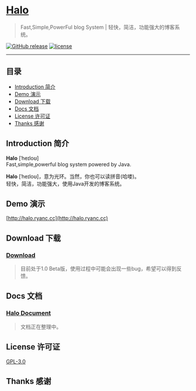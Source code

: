 <h1><a href="#" target="_blank">Halo</a></h1>

> Fast,Simple,PowerFul blog System | 轻快，简洁，功能强大的博客系统。

[![GitHub release](https://img.shields.io/github/release/ruibaby/halo.svg)](https://github.com/ruibaby/halo/releases)
[![license](https://img.shields.io/github/license/ruibaby/halo.svg)](https://github.com/ruibaby/halo/blob/master/LICENSE)

------------------------------

## 目录

- [Introduction 简介](#简介)
- [Demo 演示](#演示Demo)
- [Download 下载](#下载)
- [Docs 文档](#文档)
- [License 许可证](#许可证)
- [Thanks 感谢](#感谢)

## Introduction 简介

**Halo** [ˈheɪloʊ]<br>
Fast,simple,powerful blog system powered by Java.

**Halo** [ˈheɪloʊ]，意为光环。当然，你也可以读拼音(哈喽)。<br>
轻快，简洁，功能强大，使用Java开发的博客系统。

## Demo 演示

[http://halo.ryanc.cc](http://halo.ryanc.cc)

## Download 下载

### [Download](https://github.com/ruibaby/halo/releases)

> 目前处于1.0 Beta版，使用过程中可能会出现一些bug，希望可以得到反馈。

## Docs 文档

### [Halo Document]()

>文档正在整理中。

## License 许可证

[GPL-3.0](https://github.com/ruibaby/halo/blob/master/LICENSE)

## Thanks 感谢


